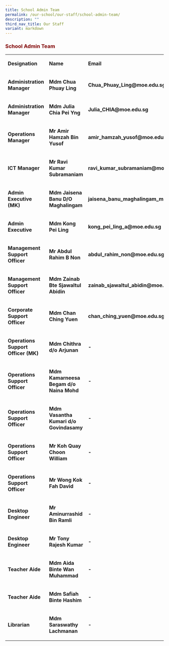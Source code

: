 ```yaml
---
title: School Admin Team
permalink: /our-school/our-staff/school-admin-team/
description: ""
third_nav_title: Our Staff
variant: markdown
---
```

<h3 style="text-align: justify;"><strong><span style="color: #800000;">School Admin Team</span></strong></h3>

<table>
<tbody>
<tr>
<td rowspan="1" colspan="1">
<p><strong>Designation</strong>
</p>
</td>
<td rowspan="1" colspan="1">
<p><strong>Name</strong>
</p>
</td>
<td rowspan="1" colspan="1">
<p><strong>Email</strong>
</p>
</td>
</tr>
<tr>
<td rowspan="1" colspan="1">
<p><strong>Administration Manager</strong>
</p>
</td>
<td rowspan="1" colspan="1">
<p><strong>Mdm Chua Phuay Ling</strong>
</p>
</td>
<td rowspan="1" colspan="1">
<p><strong>Chua_Phuay_Ling@moe.edu.sg</strong>
</p>
</td>
</tr>
<tr>
<td rowspan="1" colspan="1">
<p><strong>Administration Manager</strong>
</p>
</td>
<td rowspan="1" colspan="1">
<p><strong>Mdm Julia Chia Pei Yng</strong>
</p>
</td>
<td rowspan="1" colspan="1">
<p><strong>Julia_CHIA@moe.edu.sg</strong>
</p>
</td>
</tr>
<tr>
<td rowspan="1" colspan="1">
<p><strong>Operations Manager</strong>
</p>
</td>
<td rowspan="1" colspan="1">
<p><strong>Mr Amir Hamzah Bin Yusof</strong>
</p>
</td>
<td rowspan="1" colspan="1">
<p><strong>amir_hamzah_yusof@moe.edu.sg</strong>
</p>
</td>
</tr>
<tr>
<td rowspan="1" colspan="1">
<p><strong>ICT Manager</strong>
</p>
</td>
<td rowspan="1" colspan="1">
<p><strong>Mr Ravi Kumar Subramaniam</strong>
</p>
</td>
<td rowspan="1" colspan="1">
<p><strong>ravi_kumar_subramaniam@moe.edu.sg</strong>
</p>
</td>
</tr>
<tr>
<td rowspan="1" colspan="1">
<p><strong>Admin Executive (MK)</strong>
</p>
</td>
<td rowspan="1" colspan="1">
<p><strong>Mdm Jaisena Banu D/O Maghalingam</strong>
</p>
</td>
<td rowspan="1" colspan="1">
<p><strong>jaisena_banu_maghalingam_mrs@moe.edu.sg</strong>
</p>
</td>
</tr>
<tr>
<td rowspan="1" colspan="1">
<p><strong>Admin Executive</strong>
</p>
</td>
<td rowspan="1" colspan="1">
<p><strong>Mdm Kong Pei Ling</strong>
</p>
</td>
<td rowspan="1" colspan="1">
<p><strong>kong_pei_ling_a@moe.edu.sg</strong>
</p>
</td>
</tr>
<tr>
<td rowspan="1" colspan="1">
<p><strong>Management Support Officer</strong>
</p>
</td>
<td rowspan="1" colspan="1">
<p><strong>Mr Abdul Rahim B Non</strong>
</p>
</td>
<td rowspan="1" colspan="1">
<p><strong>abdul_rahim_non@moe.edu.sg</strong>
</p>
</td>
</tr>
<tr>
<td rowspan="1" colspan="1">
<p><strong>Management Support Officer</strong>
</p>
</td>
<td rowspan="1" colspan="1">
<p><strong>Mdm Zainab Bte Sjawaltul Abidin</strong>
</p>
</td>
<td rowspan="1" colspan="1">
<p><strong>zainab_sjawaltul_abidin@moe.edu.sg</strong>
</p>
</td>
</tr>
<tr>
<td rowspan="1" colspan="1">
<p><strong>Corporate Support Officer</strong>
</p>
</td>
<td rowspan="1" colspan="1">
<p><strong>Mdm Chan Ching Yuen</strong>
</p>
</td>
<td rowspan="1" colspan="1">
<p><strong>chan_ching_yuen@moe.edu.sg</strong>
</p>
</td>
</tr>
<tr>
<td rowspan="1" colspan="1">
<p><strong>Operations Support Officer (MK)&nbsp;</strong>
</p>
</td>
<td rowspan="1" colspan="1">
<p><strong>Mdm Chithra d/o Arjunan</strong>
</p>
</td>
<td rowspan="1" colspan="1">
<p><strong>-</strong>
</p>
</td>
</tr>
<tr>
<td rowspan="1" colspan="1">
<p><strong>Operations Support Officer&nbsp;</strong>
</p>
</td>
<td rowspan="1" colspan="1">
<p><strong>Mdm Kamarneesa Begam d/o Naina Mohd</strong>
</p>
</td>
<td rowspan="1" colspan="1">
<p><strong>-</strong>
</p>
</td>
</tr>
<tr>
<td rowspan="1" colspan="1">
<p><strong>Operations Support Officer&nbsp;</strong>
</p>
</td>
<td rowspan="1" colspan="1">
<p><strong>Mdm Vasantha Kumari d/o Govindasamy</strong>
</p>
</td>
<td rowspan="1" colspan="1">
<p><strong>-</strong>
</p>
</td>
</tr>
<tr>
<td rowspan="1" colspan="1">
<p><strong>Operations Support Officer&nbsp;</strong>
</p>
</td>
<td rowspan="1" colspan="1">
<p><strong>Mr Koh Quay Choon William</strong>
</p>
</td>
<td rowspan="1" colspan="1">
<p><strong>-</strong>
</p>
</td>
</tr>
<tr>
<td rowspan="1" colspan="1">
<p><strong>Operations Support Officer&nbsp;</strong>
</p>
</td>
<td rowspan="1" colspan="1">
<p><strong>Mr Wong Kok Fah David&nbsp;</strong>
</p>
</td>
<td rowspan="1" colspan="1">
<p><strong>-</strong>
</p>
</td>
</tr>
<tr>
<td rowspan="1" colspan="1">
<p><strong>Desktop Engineer&nbsp;</strong>
</p>
</td>
<td rowspan="1" colspan="1">
<p><strong>Mr Aminurrashid Bin Ramli</strong>
</p>
</td>
<td rowspan="1" colspan="1">
<p><strong>-</strong>
</p>
</td>
</tr>
<tr>
<td rowspan="1" colspan="1">
<p><strong>Desktop Engineer&nbsp;</strong>
</p>
</td>
<td rowspan="1" colspan="1">
<p><strong>Mr Tony Rajesh Kumar</strong>
</p>
</td>
<td rowspan="1" colspan="1">
<p><strong>-</strong>
</p>
</td>
</tr>
<tr>
<td rowspan="1" colspan="1">
<p><strong>Teacher Aide</strong>
</p>
</td>
<td rowspan="1" colspan="1">
<p><strong>Mdm Aida Binte Wan Muhammad</strong>
</p>
</td>
<td rowspan="1" colspan="1">
<p><strong>-</strong>
</p>
</td>
</tr>
<tr>
<td rowspan="1" colspan="1">
<p><strong>Teacher Aide</strong>
</p>
</td>
<td rowspan="1" colspan="1">
<p><strong>Mdm Safiah Binte Hashim</strong>
</p>
</td>
<td rowspan="1" colspan="1">
<p><strong>-</strong>
</p>
</td>
</tr>
<tr>
<td rowspan="1" colspan="1">
<p><strong>Librarian</strong>
</p>
</td>
<td rowspan="1" colspan="1">
<p><strong>Mdm Saraswathy Lachmanan</strong>
</p>
</td>
<td rowspan="1" colspan="1">
<p><strong>-</strong>
</p>
</td>
</tr>
</tbody>
</table>
<p></p>